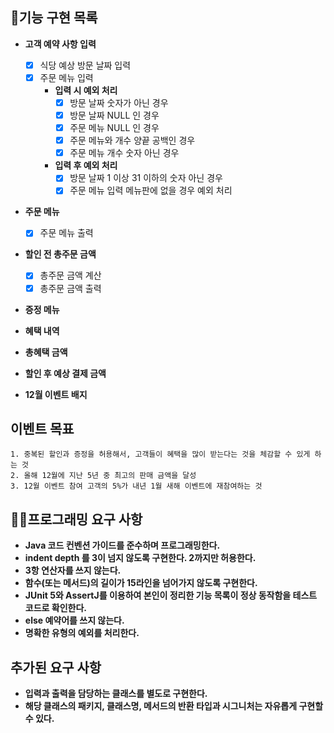 ## 🎯기능 구현 목록

- **고객 예약 사항 입력**
    - [X] 식당 예상 방문 날짜 입력
    - [X] 주문 메뉴 입력
        - **입력 시 예외 처리**
            - [X] 방문 날짜 숫자가 아닌 경우
            - [X] 방문 날짜 NULL 인 경우
            - [X] 주문 메뉴 NULL 인 경우
            - [X] 주문 메뉴와 개수 양끝 공백인 경우
            - [X] 주문 메뉴 개수 숫자 아닌 경우
        - **입력 후 예외 처리**
            - [X] 방문 날짜 1 이상 31 이하의 숫자 아닌 경우
            - [X] 주문 메뉴 입력 메뉴판에 없을 경우 예외 처리

- **주문 메뉴**
    - [X] 주문 메뉴 출력

- **할인 전 총주문 금액**
    - [X] 총주문 금액 계산
    - [X] 총주문 금액 출력

- **증정 메뉴**

- **혜택 내역**

- **총혜택 금액**

- **할인 후 예상 결제 금액**

- **12월 이벤트 배지**

## 이벤트 목표
    1. 중복된 할인과 증정을 허용해서, 고객들이 혜택을 많이 받는다는 것을 체감할 수 있게 하는 것
    2. 올해 12월에 지난 5년 중 최고의 판매 금액을 달성
    3. 12월 이벤트 참여 고객의 5%가 내년 1월 새해 이벤트에 재참여하는 것

## 👨‍💻프로그래밍 요구 사항

- **Java 코드 컨벤션 가이드를 준수하며 프로그래밍한다.**
- **indent depth 를 3이 넘지 않도록 구현한다. 2까지만 허용한다.**
- **3항 연산자를 쓰지 않는다.**
- **함수(또는 메서드)의 길이가 15라인을 넘어가지 않도록 구현한다.**
- **JUnit 5와 AssertJ를 이용하여 본인이 정리한 기능 목록이 정상 동작함을 테스트 코드로 확인한다.**
- **else 예약어를 쓰지 않는다.**
- **명확한 유형의 예외를 처리한다.**

## 추가된 요구 사항

- **입력과 출력을 담당하는 클래스를 별도로 구현한다.**
- **해당 클래스의 패키지, 클래스명, 메서드의 반환 타입과 시그니처는 자유롭게 구현할 수 있다.**
